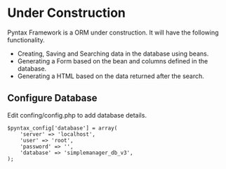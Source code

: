 # Under Construction
Pyntax Framework is a ORM under construction. It will have the following functionality.
- Creating, Saving and Searching data in the database using beans.
- Generating a Form based on the bean and columns defined in the database.
- Generating a HTML based on the data returned after the search.

## Configure Database

Edit confing/config.php to add database details.

```
$pyntax_config['database'] = array(
    'server' => 'localhost',
    'user' => 'root',
    'password' => '',
    'database' => 'simplemanager_db_v3',
);
```